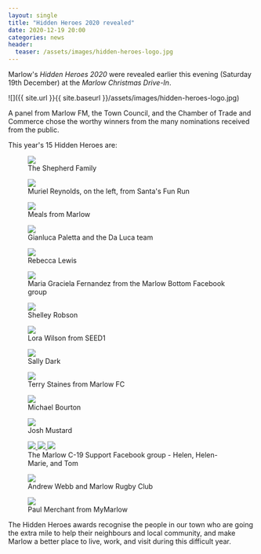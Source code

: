 ```yaml
---
layout: single
title: "Hidden Heroes 2020 revealed"
date: 2020-12-19 20:00
categories: news
header:
  teaser: /assets/images/hidden-heroes-logo.jpg
---
```

Marlow's *Hidden Heroes 2020* were revealed earlier this evening (Saturday 19th December) at the *Marlow Christmas Drive-In*. 

![]({{ site.url }}{{ site.baseurl }}/assets/images/hidden-heroes-logo.jpg)

A panel from Marlow FM, the Town Council, and the Chamber of Trade and Commerce chose the worthy winners from the many nominations received from the public. 

This year's 15 Hidden Heroes are: 

<figure>
	<a href="{{ site.url }}{{ site.baseurl }}/assets/images/news/hidden-heroes-2020-shepherd-family.jpg">
		<img src="{{ site.url }}{{ site.baseurl }}/assets/images/news/hidden-heroes-2020-shepherd-family.jpg">
	</a>
	<figcaption>The Shepherd Family</figcaption>
</figure>

<figure>
	<a href="{{ site.url }}{{ site.baseurl }}/assets/images/news/hidden-heroes-2020-meals-from-marlow.jpg">
		<img src="{{ site.url }}{{ site.baseurl }}/assets/images/news/hidden-heroes-2020-meals-from-marlow.jpg">
	</a>
	<figcaption>Muriel Reynolds, on the left, from Santa's Fun Run</figcaption>
</figure>

<figure>
	<a href="{{ site.url }}{{ site.baseurl }}/assets/images/news/hidden-heroes-2020-meals-from-marlow.jpg">
		<img src="{{ site.url }}{{ site.baseurl }}/assets/images/news/hidden-heroes-2020-meals-from-marlow.jpg">
	</a>
	<figcaption>Meals from Marlow</figcaption>
</figure>

<figure>
	<a href="{{ site.url }}{{ site.baseurl }}/assets/images/news/hidden-heroes-2020-gianluca-paletta.jpeg">
		<img src="{{ site.url }}{{ site.baseurl }}/assets/images/news/hidden-heroes-2020-gianluca-paletta.jpeg">
	</a>
	<figcaption>Gianluca Paletta and the Da Luca team</figcaption>
</figure>

<figure>
	<a href="{{ site.url }}{{ site.baseurl }}/assets/images/news/hidden-heroes-2020-rebecca-lewis.jpeg">
		<img src="{{ site.url }}{{ site.baseurl }}/assets/images/news/hidden-heroes-2020-rebecca-lewis.jpeg">
	</a>
	<figcaption>Rebecca Lewis</figcaption>
</figure>

<figure>
	<a href="{{ site.url }}{{ site.baseurl }}/assets/images/news/hidden-heroes-2020-maria-graciela-fernandez.jpg">
		<img src="{{ site.url }}{{ site.baseurl }}/assets/images/news/hidden-heroes-2020-maria-graciela-fernandez.jpg">
	</a>
	<figcaption>Maria Graciela Fernandez from the Marlow Bottom Facebook group</figcaption>
</figure>

<figure>
	<a href="{{ site.url }}{{ site.baseurl }}/assets/images/news/hidden-heroes-2020-shelley-robson.jpeg">
		<img src="{{ site.url }}{{ site.baseurl }}/assets/images/news/hidden-heroes-2020-shelley-robson.jpeg">
	</a>
	<figcaption>Shelley Robson</figcaption>
</figure>

<figure>
	<a href="{{ site.url }}{{ site.baseurl }}/assets/images/news/hidden-heroes-2020-lora-wilson.jpeg">
		<img src="{{ site.url }}{{ site.baseurl }}/assets/images/news/hidden-heroes-2020-lora-wilson.jpeg">
	</a>
	<figcaption>Lora Wilson from SEED1</figcaption>
</figure>

<figure>
	<a href="{{ site.url }}{{ site.baseurl }}/assets/images/news/hidden-heroes-2020-sally-dark.jpeg">
		<img src="{{ site.url }}{{ site.baseurl }}/assets/images/news/hidden-heroes-2020-sally-dark.jpeg">
	</a>
	<figcaption>Sally Dark</figcaption>
</figure>

<figure>
	<a href="{{ site.url }}{{ site.baseurl }}/assets/images/news/hidden-heroes-2020-terry-staines.jpg">
		<img src="{{ site.url }}{{ site.baseurl }}/assets/images/news/hidden-heroes-2020-terry-staines.jpg">
	</a>
	<figcaption>Terry Staines from Marlow FC</figcaption>
</figure>

<figure>
	<a href="{{ site.url }}{{ site.baseurl }}/assets/images/news/hidden-heroes-2020-michael-bourton.JPG">
		<img src="{{ site.url }}{{ site.baseurl }}/assets/images/news/hidden-heroes-2020-michael-bourton.JPG">
	</a>
	<figcaption>Michael Bourton</figcaption>
</figure>

<figure>
	<a href="{{ site.url }}{{ site.baseurl }}/assets/images/news/hidden-heroes-2020-josh-mustard.jpg">
		<img src="{{ site.url }}{{ site.baseurl }}/assets/images/news/hidden-heroes-2020-josh-mustard.jpg">
	</a>
	<figcaption>Josh Mustard</figcaption>
</figure>

<figure class="third">
	<a href="{{ site.url }}{{ site.baseurl }}/assets/images/news/hidden-heroes-2020-marlow-c19-support-helen.jpeg">
		<img src="{{ site.url }}{{ site.baseurl }}/assets/images/news/hidden-heroes-2020-marlow-c19-support-helen.jpeg">
	</a>
	<a href="{{ site.url }}{{ site.baseurl }}/assets/images/news/hidden-heroes-2020-marlow-c19-support-helen-marie.jpeg">
		<img src="{{ site.url }}{{ site.baseurl }}/assets/images/news/hidden-heroes-2020-marlow-c19-support-helen-marie.jpeg">
	</a>
	<a href="{{ site.url }}{{ site.baseurl }}/assets/images/news/hidden-heroes-2020-marlow-c19-support-tom.jpeg">
		<img src="{{ site.url }}{{ site.baseurl }}/assets/images/news/hidden-heroes-2020-marlow-c19-support-tom.jpeg">
	</a>
	<figcaption>The Marlow C-19 Support Facebook group - Helen, Helen-Marie, and Tom</figcaption>
</figure>

<figure>
	<a href="{{ site.url }}{{ site.baseurl }}/assets/images/news/hidden-heroes-2020-andrew-webb.jpg">
		<img src="{{ site.url }}{{ site.baseurl }}/assets/images/news/hidden-heroes-2020-andrew-webb.jpg">
	</a>
	<figcaption>Andrew Webb and Marlow Rugby Club</figcaption>
</figure>

<figure>
	<a href="{{ site.url }}{{ site.baseurl }}/assets/images/news/hidden-heroes-2020-paul-merchant.jpeg">
		<img src="{{ site.url }}{{ site.baseurl }}/assets/images/news/hidden-heroes-2020-paul-merchant.jpeg">
	</a>
	<figcaption>Paul Merchant from MyMarlow</figcaption>
</figure>

The Hidden Heroes awards recognise the people in our town who are going the extra mile to help their neighbours and local community, and make Marlow a better place to live, work, and visit during this difficult year. 